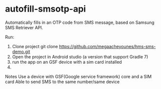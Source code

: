 # autofill-smsotp-api
Automatically fills in an OTP code from SMS message, based on Samsung SMS Retriever API.

Run:
1. Clone project git clone https://github.com/megaacheyounes/hms-sms-demo.git
2. Open the project in Android studio (a version that support Gradle 7)
3. run the app on an GSF device with a sim card installed
4. 
Notes
Use a device with GSF(Google service framework) core and a SIM card
Able to send  SMS to the same number/same device
